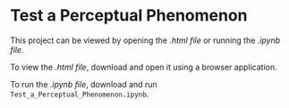 # Test a Perceptual Phenomenon

This project can be viewed by opening the *.html file* or running the *.ipynb file*.

To view the *.html file*, download and open it using a browser application.

To run the *.ipynb file*, download and run `Test_a_Perceptual_Phenomenon.ipynb`.